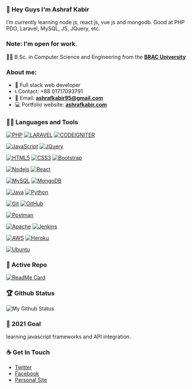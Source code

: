 ### 👋 Hey Guys I'm Ashraf Kabir
I’m currently learning node js, react js, vue js and mongodb. Good at PHP PDO, Laravel, MySQL, JS, JQuery, etc.

### Note: I'm open for work.

👨‍🎓 B.Sc. in Computer Science and Engineering from the **[BRAC University](https://www.bracu.ac.bd/)** 

### About me:

- :dart: Full stack web developer
- :telephone_receiver: Contact: +88 01717093791
- :e-mail: Email: **[ashrafkabir95@gmail.com](ashrafkabir95@gmail.com)**
- :computer: Portfolio website: **[ashrafkabir.com](https://ashrafkabir.com/)**


### 👨‍💻 Languages and Tools
[![PHP](https://img.shields.io/badge/PHP-777BB4?style=for-the-badge&logo=php&logoColor=white&link=https://github.com/ashraf-kabir/)](https://github.com/ashraf-kabir/)
[![LARAVEL](https://img.shields.io/badge/laravel-%23FF2D20.svg?&style=for-the-badge&logo=laravel&logoColor=white&link=https://github.com/ashraf-kabir/)](https://github.com/ashraf-kabir/)
[![CODEIGNITER](https://img.shields.io/badge/Codeigniter-EF4223?style=for-the-badge&logo=codeigniter&logoColor=white&link=https://github.com/ashraf-kabir/)](https://github.com/ashraf-kabir/)


[![JavaScript](https://img.shields.io/badge/javascript-%23323330.svg?&style=for-the-badge&logo=javascript&logoColor=%23F7DF1E&link=https://github.com/ashraf-kabir/)](https://github.com/ashraf-kabir/)
[![JQuery](https://img.shields.io/badge/jquery-%230769AD.svg?&style=for-the-badge&logo=jquery&logoColor=white&link=https://github.com/ashraf-kabir/)](https://github.com/ashraf-kabir/)

[![HTML5](https://img.shields.io/badge/html5-%23E34F26.svg?&style=for-the-badge&logo=html5&logoColor=white&link=https://github.com/ashraf-kabir/)](https://github.com/ashraf-kabir/) 
[![CSS3](https://img.shields.io/badge/css3-%231572B6.svg?&style=for-the-badge&logo=css3&logoColor=white&link=https://github.com/ashraf-kabir/)](https://github.com/ashraf-kabir/) 
[![Bootstrap](https://img.shields.io/badge/bootstrap-%23563D7C.svg?&style=for-the-badge&logo=bootstrap&logoColor=white&link=https://github.com/ashraf-kabir/)](https://github.com/ashraf-kabir/) 

[![Nodejs](https://img.shields.io/badge/node.js-%2343853D.svg?&style=for-the-badge&logo=node.js&logoColor=white&link=https://github.com/ashraf-kabir/)](https://github.com/ashraf-kabir/) 
[![React](https://img.shields.io/badge/react-%2320232a.svg?&style=for-the-badge&logo=react&logoColor=%2361DAFB&link=https://github.com/ashraf-kabir/)](https://github.com/ashraf-kabir/) 

[![MySQL](https://img.shields.io/badge/mysql-%2300758F.svg?&style=for-the-badge&logo=mysql&logoColor=white&link=https://github.com/ashraf-kabir/)](https://github.com/ashraf-kabir/)
[![MongoDB](https://img.shields.io/badge/MongoDB-%234ea94b.svg?&style=for-the-badge&logo=mongodb&logoColor=white&link=https://github.com/ashraf-kabir/)](https://github.com/ashraf-kabir/)

[![Java](https://img.shields.io/badge/java-%23ED8B00.svg?&style=for-the-badge&logo=java&logoColor=white&link=https://github.com/ashraf-kabir/)](https://github.com/ashraf-kabir/) 
[![Python](https://img.shields.io/badge/python-%2314354C.svg?&style=for-the-badge&logo=python&logoColor=white&link=https://github.com/ashraf-kabir/)](https://github.com/ashraf-kabir/)

[![Git](https://img.shields.io/badge/git-%23F05033.svg?&style=for-the-badge&logo=git&logoColor=white&link=https://github.com/ashraf-kabir/)](https://github.com/ashraf-kabir/) 
[![GitHub](https://img.shields.io/badge/github-%23121011.svg?&style=for-the-badge&logo=github&logoColor=white&link=https://github.com/ashraf-kabir/)](https://github.com/ashraf-kabir/)

[![Postman](https://img.shields.io/badge/Postman-FF6C37?style=for-the-badge&logo=postman&logoColor=white&link=https://github.com/ashraf-kabir/)](https://github.com/ashraf-kabir/)

[![Apache](https://img.shields.io/badge/apache-%23D42029.svg?&style=for-the-badge&logo=apache&logoColor=white&link=https://github.com/ashraf-kabir/)](https://github.com/ashraf-kabir/)
[![Jenkins](https://img.shields.io/badge/jenkins-%232C5263.svg?&style=for-the-badge&logo=jenkins&logoColor=white&link=https://github.com/ashraf-kabir/)](https://github.com/ashraf-kabir/)

[![AWS](https://img.shields.io/badge/Amazon_AWS-232F3E?style=for-the-badge&logo=amazon-aws&logoColor=white&link=https://github.com/ashraf-kabir/)](https://github.com/ashraf-kabir/)
[![Heroku](https://img.shields.io/badge/heroku-%23430098.svg?&style=for-the-badge&logo=heroku&logoColor=white&link=https://github.com/ashraf-kabir/)](https://github.com/ashraf-kabir/)

[![Ubuntu](https://img.shields.io/badge/Ubuntu-E95420?style=for-the-badge&logo=ubuntu&logoColor=white&link=https://github.com/ashraf-kabir/)](https://github.com/ashraf-kabir/)


### 👀 Active Repo
[![ReadMe Card](https://github-readme-stats.vercel.app/api/pin/?username=ashraf-kabir&repo=mern-ecommerce)](https://github.com/ashraf-kabir/mern-ecommerce)


### 🏆 Github Status
![My Github Status](https://github-readme-stats.vercel.app/api?username=ashraf-kabir&show_icons=true&hide_border=true)


### 🔭 2021 Goal
learning javascript frameworks and API integration.


### ☕ Get In Touch
- [Twitter](https://twitter.com/ashraf1Q95)
- [Facebook](https://www.facebook.com/sonnet404)
- [Personal Site](https://ashrafkabir.com)

